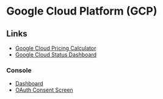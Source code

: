 # Google Cloud Platform (GCP)

<!--
https://app.pluralsight.com/paths/certificate/cloud-architecture-with-google-cloud
https://app.pluralsight.com/library/courses/serverless-data-processing-dataflow-foundations/table-of-contents
https://linkedin.com/learning/google-cloud-platform-gcp-essential-training-for-developers/kicking-off-your-gcp-development
-->

## Links

- [Google Cloud Pricing Calculator](https://cloud.google.com/products/calculator)
- [Google Cloud Status Dashboard](https://status.cloud.google.com/)

### Console

- [Dashboard](https://console.cloud.google.com/home/dashboard)
- [OAuth Consent Screen](https://console.cloud.google.com/apis/credentials/consent/edit)

<!--
Google Compute Engine (GCE)
-->
